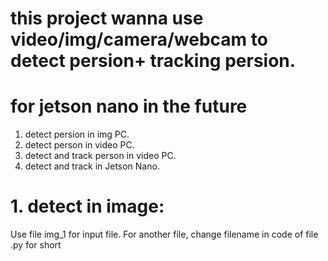 # this project wanna use video/img/camera/webcam to detect persion+ tracking persion.
# for jetson nano in the future

1. detect persion in img PC.
2. detect person in video PC.
3. detect and track person in video PC.
4. detect and track in Jetson Nano.


# 1. detect in image:
Use file img_1 for input file. For another file, change filename in code of file .py for short
